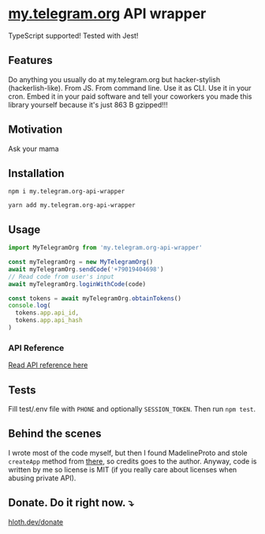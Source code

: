 # [my.telegram.org](https://my.telegram.org) API wrapper

TypeScript supported! Tested with Jest!

## Features

Do anything you usually do at my.telegram.org but hacker-stylish (hackerlish-like). From JS. From command line. Use it as CLI. Use it in your cron. Embed it in your paid software and tell your coworkers you made this library yourself because it's just <!-- SIZE --> 863 B <!-- SIZE --> gzipped!!!

## Motivation

Ask your mama

## Installation

```
npm i my.telegram.org-api-wrapper
```

```
yarn add my.telegram.org-api-wrapper
```

## Usage

```ts
import MyTelegramOrg from 'my.telegram.org-api-wrapper'

const myTelegramOrg = new MyTelegramOrg()
await myTelegramOrg.sendCode('+79019404698')
// Read code from user's input
await myTelegramOrg.loginWithCode(code)

const tokens = await myTelegramOrg.obtainTokens()
console.log(
  tokens.app.api_id,
  tokens.app.api_hash
)
```

### API Reference

[Read API reference here](./API.md)

## Tests

Fill test/.env file with `PHONE` and optionally `SESSION_TOKEN`. Then run `npm test`.

## Behind the scenes

I wrote most of the code myself, but then I found MadelineProto and stole `createApp` method from [there](https://github.com/danog/MadelineProto/blob/25a509ff2e246983823297367eee86bc70c6e2b5/src/danog/MadelineProto/MyTelegramOrgWrapper.php), so credits goes to the author. Anyway, code is written by me so license is MIT (if you really care about licenses when abusing private API).

## Donate. Do it right now. ⤵️

[hloth.dev/donate](https://hloth.dev/donate)